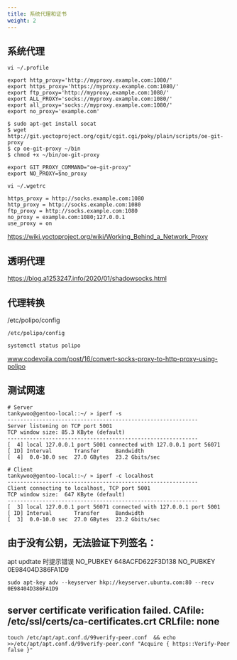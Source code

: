 ```yaml
---
title: 系统代理和证书
weight: 2
---
```


## 系统代理

```shell
vi ~/.profile

export http_proxy='http://myproxy.example.com:1080/'
export https_proxy='https://myproxy.example.com:1080/'
export ftp_proxy='http://myproxy.example.com:1080/'
export ALL_PROXY='socks://myproxy.example.com:1080/'
export all_proxy='socks://myproxy.example.com:1080/'
export no_proxy='example.com'
```

```shell
$ sudo apt-get install socat
$ wget http://git.yoctoproject.org/cgit/cgit.cgi/poky/plain/scripts/oe-git-proxy
$ cp oe-git-proxy ~/bin
$ chmod +x ~/bin/oe-git-proxy

export GIT_PROXY_COMMAND="oe-git-proxy"
export NO_PROXY=$no_proxy
```

```shell
vi ~/.wgetrc

https_proxy = http://socks.example.com:1080
http_proxy = http://socks.example.com:1080
ftp_proxy = http://socks.example.com:1080
no_proxy = example.com:1080;127.0.0.1
use_proxy = on
```

https://wiki.yoctoproject.org/wiki/Working_Behind_a_Network_Proxy

## 透明代理

https://blog.a1253247.info/2020/01/shadowsocks.html

## 代理转换

/etc/polipo/config

```shell
/etc/polipo/config

systemctl status polipo
```

www.codevoila.com/post/16/convert-socks-proxy-to-http-proxy-using-polipo

## 测试网速

```shell
# Server
tankywoo@gentoo-local::~/ » iperf -s
------------------------------------------------------------
Server listening on TCP port 5001
TCP window size: 85.3 KByte (default)
------------------------------------------------------------
[  4] local 127.0.0.1 port 5001 connected with 127.0.0.1 port 56071
[ ID] Interval       Transfer     Bandwidth
[  4]  0.0-10.0 sec  27.0 GBytes  23.2 Gbits/sec

# Client
tankywoo@gentoo-local::~/ » iperf -c localhost
------------------------------------------------------------
Client connecting to localhost, TCP port 5001
TCP window size:  647 KByte (default)
------------------------------------------------------------
[  3] local 127.0.0.1 port 56071 connected with 127.0.0.1 port 5001
[ ID] Interval       Transfer     Bandwidth
[  3]  0.0-10.0 sec  27.0 GBytes  23.2 Gbits/sec
```

## 由于没有公钥，无法验证下列签名：

apt updtate 时提示错误 NO_PUBKEY 648ACFD622F3D138 NO_PUBKEY 0E98404D386FA1D9

```shell
sudo apt-key adv --keyserver hkp://keyserver.ubuntu.com:80 --recv  0E98404D386FA1D9
```



## server certificate verification failed. CAfile: /etc/ssl/certs/ca-certificates.crt CRLfile: none

```shell
touch /etc/apt/apt.conf.d/99verify-peer.conf  && echo >>/etc/apt/apt.conf.d/99verify-peer.conf "Acquire { https::Verify-Peer false }"
```
